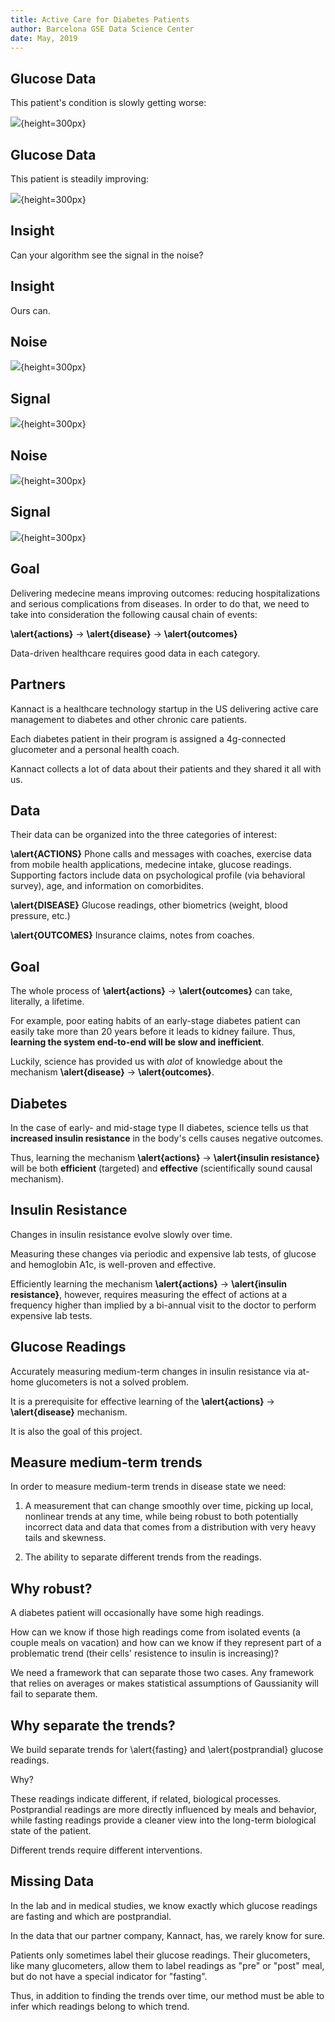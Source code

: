 ```yaml
---
title: Active Care for Diabetes Patients
author: Barcelona GSE Data Science Center
date: May, 2019
---
```


## Glucose Data

This patient's condition is slowly getting worse:


![](./images/tricky-slow-improve-noise.png){height=300px}

## Glucose Data

This patient is steadily improving:

![](./images/tricky-slow-decline-noise.png){height=300px}


## Insight

Can your algorithm see the signal in the noise?

## Insight

Ours can.


## Noise

![](./images/tricky-slow-improve-noise.png){height=300px}

## Signal

![](./images/tricky-slow-improve-infer.png){height=300px}


## Noise

![](./images/tricky-slow-decline-noise.png){height=300px}

## Signal

![](./images/tricky-slow-decline-infer.png){height=300px}



## Goal

Delivering medecine means improving outcomes: reducing hospitalizations and serious complications from diseases. In order to do that, we need to take into consideration the following causal chain of events: 

**\alert{actions}** -> **\alert{disease}** -> **\alert{outcomes}**

Data-driven healthcare requires good data in each category. 


## Partners

Kannact is a healthcare technology startup in the US delivering active care management to diabetes and other chronic care patients.

Each diabetes patient in their program is assigned a 4g-connected glucometer and a personal health coach.

Kannact collects a lot of data about their patients and they shared it all with us.


## Data

Their data can be organized into the three categories of interest: 

**\alert{ACTIONS}** Phone calls and messages with coaches, exercise data from mobile health applications, medecine intake, glucose readings. Supporting factors include data on psychological profile (via behavioral survey), age, and information on comorbidites.

**\alert{DISEASE}** Glucose readings, other biometrics (weight, blood pressure, etc.)

**\alert{OUTCOMES}** Insurance claims, notes from coaches.

## Goal

The whole process of **\alert{actions}** -> **\alert{outcomes}** can take, literally, a lifetime. 

For example, poor eating habits of an early-stage diabetes patient can easily take more than 20 years before it leads to kidney failure. Thus, **learning the system end-to-end will be slow and inefficient**. 

Luckily, science has provided us with _alot_ of knowledge about the mechanism **\alert{disease}** -> **\alert{outcomes}**.

## Diabetes

In the case of early- and mid-stage type II diabetes, science tells us that **increased insulin resistance** in the body's cells causes negative outcomes.

Thus, learning the mechanism **\alert{actions}** -> **\alert{insulin resistance}** will be both **efficient** (targeted) and **effective** (scientifically sound causal mechanism). 


## Insulin Resistance

Changes in insulin resistance evolve slowly over time. 

Measuring these changes via periodic and expensive lab tests, of glucose and hemoglobin A1c, is well-proven and effective. 

Efficiently learning the mechanism **\alert{actions}** -> **\alert{insulin resistance}**, however, requires measuring the effect of actions at a frequency higher than implied by a bi-annual visit to the doctor to perform expensive lab tests.

## Glucose Readings

Accurately measuring medium-term changes in insulin resistance via at-home glucometers is not a solved problem.

It is a prerequisite for effective learning of the **\alert{actions}** -> **\alert{disease}** mechanism.

It is also the goal of this project. 


## Measure medium-term trends

In order to measure medium-term trends in disease state we need:

1. A measurement that can change smoothly over time, picking up local, nonlinear trends at any time, while being robust to both potentially incorrect data and data that comes from a distribution with very heavy tails and skewness. 

2. The ability to separate different trends from the readings.


## Why robust? 

A diabetes patient will occasionally have some high readings. 

How can we know if those high readings come from isolated events (a couple meals on vacation) and how can we know if they represent part of a problematic trend (their cells' resistence to insulin is increasing)?

We need a framework that can separate those two cases. Any framework that relies on averages or makes statistical assumptions of Gaussianity will fail to separate them. 


## Why separate the trends? 

We build separate trends for \alert{fasting} and \alert{postprandial} glucose readings.

Why? 

These readings indicate different, if related, biological processes. Postprandial readings are more directly influenced by meals and behavior, while fasting readings provide a cleaner view into the long-term biological state of the patient. 

Different trends require different interventions.


## Missing Data

In the lab and in medical studies, we know exactly which glucose readings are fasting and which are postprandial. 

In the data that our partner company, Kannact, has, we rarely know for sure. 

Patients only sometimes label their glucose readings. Their glucometers, like many glucometers, allow them to label readings as "pre" or "post" meal, but do not have a special indicator for "fasting".

Thus, in addition to finding the trends over time, our method must be able to infer which readings belong to which trend. 




